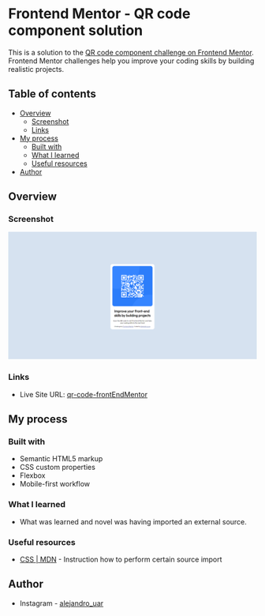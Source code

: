 # Frontend Mentor - QR code component solution

This is a solution to the [QR code component challenge on Frontend Mentor](https://www.frontendmentor.io/challenges/qr-code-component-iux_sIO_H). Frontend Mentor challenges help you improve your coding skills by building realistic projects. 

## Table of contents

- [Overview](#overview)
  - [Screenshot](#screenshot)
  - [Links](#links)
- [My process](#my-process)
  - [Built with](#built-with)
  - [What I learned](#what-i-learned)
  - [Useful resources](#useful-resources)
- [Author](#author)

## Overview

### Screenshot

![](./screenshot.PNG)

### Links

- Live Site URL: [qr-code-frontEndMentor](https://alejandro-uar.github.io/qr-code-frontEndMentor/)

## My process

### Built with

- Semantic HTML5 markup
- CSS custom properties
- Flexbox
- Mobile-first workflow

### What I learned

- What was learned and novel was having imported an external source.

### Useful resources

- [CSS | MDN](https://developer.mozilla.org/es/docs/Web/CSS) - Instruction how to perform certain source import

## Author

- Instagram - [alejandro_uar](https://www.instagram.com/alejandro_uar/)
